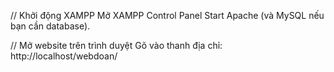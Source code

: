 // Khởi động XAMPP
Mở XAMPP Control Panel
Start Apache (và MySQL nếu bạn cần database).

// Mở website trên trình duyệt
Gõ vào thanh địa chỉ:
http://localhost/webdoan/
